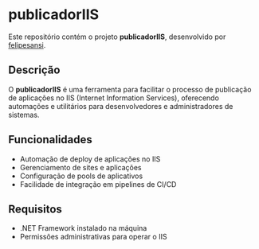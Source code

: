 # publicadorIIS

Este repositório contém o projeto **publicadorIIS**, desenvolvido por [felipesansi](https://github.com/felipesansi).

## Descrição

O **publicadorIIS** é uma ferramenta para facilitar o processo de publicação de aplicações no IIS (Internet Information Services), oferecendo automações e utilitários para desenvolvedores e administradores de sistemas.

## Funcionalidades

- Automação de deploy de aplicações no IIS
- Gerenciamento de sites e aplicações
- Configuração de pools de aplicativos
- Facilidade de integração em pipelines de CI/CD

## Requisitos

- .NET Framework instalado na máquina
- Permissões administrativas para operar o IIS
